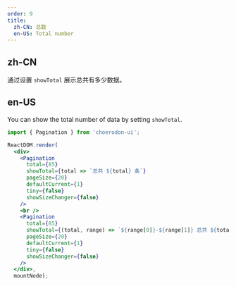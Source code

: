 ```yaml
---
order: 9
title:
  zh-CN: 总数
  en-US: Total number
---
```


## zh-CN

通过设置 `showTotal` 展示总共有多少数据。

## en-US

You can show the total number of data by setting `showTotal`.

````jsx
import { Pagination } from 'choerodon-ui';

ReactDOM.render(
  <div>
    <Pagination
      total={85}
      showTotal={total => `总共 ${total} 条`}
      pageSize={20}
      defaultCurrent={1}
      tiny={false}
      showSizeChanger={false}
    />
    <br />
    <Pagination
      total={85}
      showTotal={(total, range) => `${range[0]}-${range[1]} 总共 ${total} 条`}
      pageSize={20}
      defaultCurrent={1}
      tiny={false}
      showSizeChanger={false}
    />
  </div>,
  mountNode);
````
